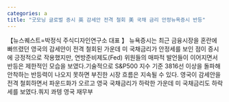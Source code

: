 ```yaml
---
categories: a
title: "굿모닝 글로벌 증시 英 감세안 전격 철회 美 국채 금리 안정뉴욕증시 반등"
---
```

【뉴스퀘스트=박정식 주식디자인연구소 대표 】 뉴욕증시는 최근 금융시장을 혼란에 빠뜨렸던 영국의 감세안이 전격 철회된 가운데 미 국채금리가 안정세를 보인 점이 증시에 긍정적으로 작용했지만, 연방준비제도(Fed) 위원들의 매파적 발언들이 이어지면서 반등은 제한적인 모습을 보였다.기술적으로 S&P500 지수 기준 3816선 이상을 돌파해 안착하는 반등력이 나오지 못하면 부진한 시장 흐름은 지속될 수 있다. 영국이 감세안을 전격 철회하면서 파운드화가 오르고 영국 국채금리가 하락한 가운데 미 국채금리도 하락세를 보였다.쿼지 콰텡 영국 재무부